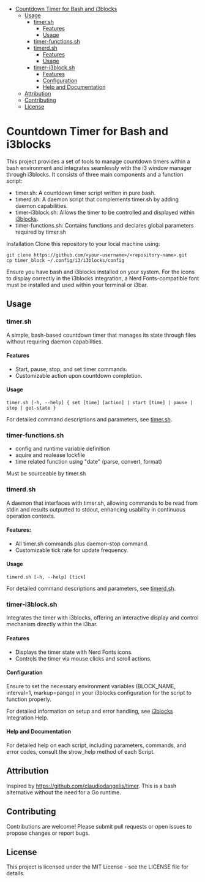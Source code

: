 - [Countdown Timer for Bash and i3blocks](#countdown-timer-for-bash-and-i3blocks)
	- [Usage](#usage)
		- [timer.sh](#timersh)
			- [Features](#features)
			- [Usage](#usage-1)
		- [timer-functions.sh](#timer-functionssh)
		- [timerd.sh](#timerdsh)
			- [Features](#features-1)
			- [Usage](#usage-2)
		- [timer-i3block.sh](#timer-i3blocksh)
			- [Features](#features-2)
			- [Configuration](#configuration)
			- [Help and Documentation](#help-and-documentation)
	- [Attribution](#attribution)
	- [Contributing](#contributing)
	- [License](#license)

Countdown Timer for Bash and i3blocks
=====================================
This project provides a set of tools to manage countdown timers within a bash environment and integrates seamlessly with the i3 window manager through i3blocks. It consists of three main components and a function script:

- timer.sh: A countdown timer script written in pure bash.
- timerd.sh: A daemon script that complements timer.sh by adding daemon capabilities.
- timer-i3block.sh: Allows the timer to be controlled and displayed within [i3blocks](https://github.com/vivien/i3blocks?tab=readme-ov-file#example).
- timer-functions.sh: Contains functions and declares global parameters required by timer.sh

Installation
Clone this repository to your local machine using:
```
git clone https://github.com/<your-username>/<repository-name>.git
cp timer_block ~/.config/i3/i3blocks/config
```
Ensure you have bash and i3blocks installed on your system. For the icons to display correctly in the i3blocks integration, a Nerd Fonts-compatible font must be installed and used within your terminal or i3bar.

Usage
-----
### timer.sh
A simple, bash-based countdown timer that manages its state through files without requiring daemon capabilities.

#### Features
- Start, pause, stop, and set timer commands.
- Customizable action upon countdown completion.

#### Usage

```
timer.sh [-h, --help] { set [time] [action] | start [time] | pause | stop | get-state }
```
For detailed command descriptions and parameters, see [timer.sh](timer.sh).

### timer-functions.sh
- config and runtime variable definition
- aquire and realease lockfile
- time related function using "date" (parse, convert, format)

Must be sourceable by timer.sh

### timerd.sh

A daemon that interfaces with timer.sh, allowing commands to be read from stdin and results outputted to stdout, enhancing usability in continuous operation contexts.

#### Features:
- All timer.sh commands plus daemon-stop command.
- Customizable tick rate for update frequency.

#### Usage

```
timerd.sh [-h, --help] [tick]
```
For detailed command descriptions and parameters, see [timerd.sh](timerd.sh).

### timer-i3block.sh

Integrates the timer with i3blocks, offering an interactive display and control mechanism directly within the i3bar.

#### Features
- Displays the timer state with Nerd Fonts icons.
- Controls the timer via mouse clicks and scroll actions.

#### Configuration
Ensure to set the necessary environment variables (BLOCK_NAME, interval=1, markup=pango) in your i3blocks configuration for the script to function properly.

For detailed information on setup and error handling, see [i3blocks](timer-i3block.sh) Integration Help.

#### Help and Documentation
For detailed help on each script, including parameters, commands, and error codes, consult the show_help method of each Script.

Attribution
-----------
Inspired by https://github.com/claudiodangelis/timer. This is a bash alternative without the need for a Go runtime.

Contributing
------------
Contributions are welcome! Please submit pull requests or open issues to propose changes or report bugs.

License
-------
This project is licensed under the MIT License - see the LICENSE file for details.
